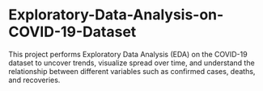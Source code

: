 # Exploratory-Data-Analysis-on-COVID-19-Dataset
This project performs Exploratory Data Analysis (EDA) on the COVID-19 dataset to uncover trends, visualize spread over time, and understand the relationship between different variables such as confirmed cases, deaths, and recoveries.

